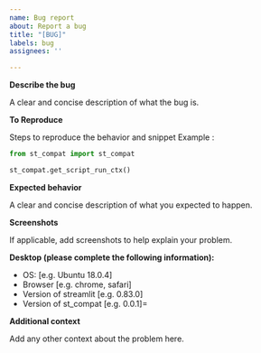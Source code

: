 ```yaml
---
name: Bug report
about: Report a bug
title: "[BUG]"
labels: bug
assignees: ''

---
```


**Describe the bug**

A clear and concise description of what the bug is.

**To Reproduce**

Steps to reproduce the behavior and snippet
Example :

```python
from st_compat import st_compat

st_compat.get_script_run_ctx()
```

**Expected behavior**

A clear and concise description of what you expected to happen.

**Screenshots**

If applicable, add screenshots to help explain your problem.

**Desktop (please complete the following information):**

 - OS: [e.g. Ubuntu 18.0.4]
 - Browser [e.g. chrome, safari]
 - Version of streamlit [e.g.  0.83.0]
 - Version of st_compat [e.g. 0.0.1]=

**Additional context**

Add any other context about the problem here.
